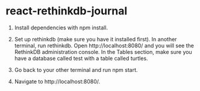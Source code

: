 # react-rethinkdb-journal

1. Install dependencies with npm install.

2. Set up rethinkdb (make sure you have it installed first). In another terminal, run rethinkdb. Open http://localhost:8080/  and you will see the RethinkDB administration console. In the Tables section, make sure you have a database called test with a table called turtles.

3. Go back to your other terminal and run npm start.

4. Navigate to http://localhost:8080/.
